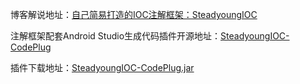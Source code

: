 博客解说地址：[自己简易打造的IOC注解框架：SteadyoungIOC](https://www.jianshu.com/p/0c11f3f27ddc)

注解框架配套Android Studio生成代码插件开源地址：[SteadyoungIOC-CodePlug](https://github.com/Steadyoung/SteadyoungIOC-CodePlug)

插件下载地址：[SteadyoungIOC-CodePlug.jar](https://raw.githubusercontent.com/Steadyoung/SteadyoungIOC-CodePlug/master/SteadyoungIOC-CodePlug.jar)
